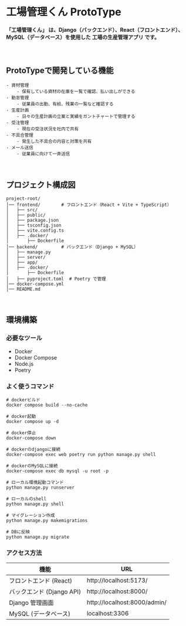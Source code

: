 # 工場管理くん ProtoType

####  「工場管理くん」 は、Django（バックエンド）、React（フロントエンド）、MySQL（データベース）を使用した 工場の生産管理アプリ です。

<br>

## ProtoTypeで開発している機能

```
- 資材管理
    - 保有している資材の在庫を一覧で確認、払い出しができる
- 勤怠管理
    - 従業員の出勤、有給、残業の一覧など確認する
- 生産計画
    - 日々の生産計画の立案と実績をガントチャートで管理する
- 受注管理
    - 現在の受注状況を社内で共有
- 不具合管理
    - 発生した不具合の内容と対策を共有
- メール送信
    - 従業員に向けて一斉送信
```

<br>

## プロジェクト構成図

```
project-root/
│── frontend/        # フロントエンド（React + Vite + TypeScript）
│   ├── src/
│   ├── public/
│   ├── package.json
│   ├── tsconfig.json
│   ├── vite.config.ts
│   ├── .docker/
│       ├── Dockerfile
│── backend/         # バックエンド（Django + MySQL）
│   ├── manage.py
│   ├── server/
│   ├── app/
│   ├── .docker/
│       ├── Dockerfile
│   ├── pyproject.toml  # Poetry で管理
│── docker-compose.yml
│── README.md
```

<br>

## 環境構築

### 必要なツール

- Docker
- Docker Compose
- Node.js
- Poetry

###  よく使うコマンド

```
# dockerビルド
docker compose build --no-cache

# docker起動
docker compose up -d

# docker停止
docker-compose down

# dockerのdjangoに接続
docker-compose exec web poetry run python manage.py shell

# dockerのMySQLに接続
docker-compose exec db mysql -u root -p

# ローカル環境起動コマンド
python manage.py runserver

# ローカルのshell
python manage.py shell

# マイグレーション作成
python manage.py makemigrations

# DBに反映
python manage.py migrate

```

### アクセス方法

| 機能        | URL                          |
|-------------|------------------------------|
| フロントエンド (React) | http://localhost:5173/ |
| バックエンド (Django API) | http://localhost:8000/ |
| Django 管理画面 | http://localhost:8000/admin/ |
| MySQL (データベース) | localhost:3306 |

